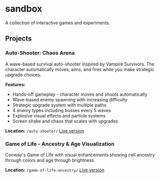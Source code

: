 # sandbox

A collection of interactive games and experiments.

## Projects

### Auto-Shooter: Chaos Arena
A wave-based survival auto-shooter inspired by Vampire Survivors. The character automatically moves, aims, and fires while you make strategic upgrade choices.

**Features:**
- Hands-off gameplay - character moves and shoots automatically
- Wave-based enemy spawning with increasing difficulty
- Strategic upgrade system with multiple paths
- 4 enemy types including bosses every 5 waves
- Explosive visual effects and particle systems
- Screen shake and chaos that scales with upgrades

**Location:** `/auto-shooter/`
[Live version](https://anthonykazyaka.github.io/sandbox/auto-shooter)

### Game of Life - Ancestry & Age Visualization
Conway's Game of Life with visual enhancements showing cell ancestry through colors and age through brightness.

**Location:** `/game-of-life-ancestry/`
[Live version](https://anthonykazyaka.github.io/sandbox/game-of-life-ancestry)
